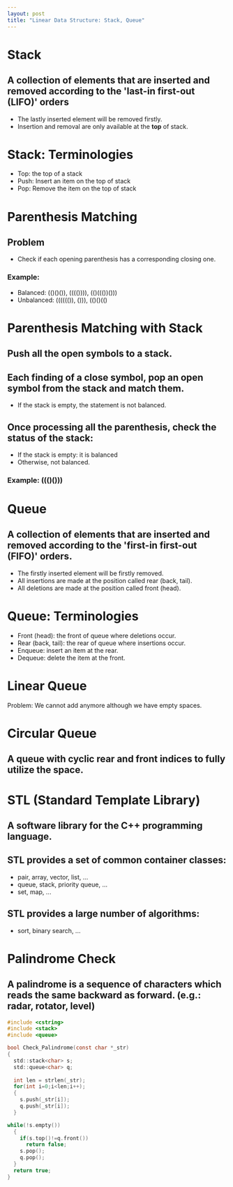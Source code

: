 ```yaml
---
layout: post
title: "Linear Data Structure: Stack, Queue"
---
```

# Stack
## A collection of elements that are inserted and removed according to the 'last-in first-out (LIFO)' orders
- The lastly inserted element will be removed firstly.
- Insertion and removal are only available at the **top** of stack.
# Stack: Terminologies
- Top: the top of a stack
- Push: Insert an item on the top of stack
- Pop: Remove the item on the top of stack
# Parenthesis Matching
## Problem
- Check if each opening parenthesis has a corresponding closing one. 
### Example:
- Balanced: (()()()), (((()))), (()((())()))
- Unbalanced: (((((()), ())), (()()(()
# Parenthesis Matching with Stack
## Push all the open symbols to a stack.
## Each finding of a close symbol, pop an open symbol from the stack and match them.
- If the stack is empty, the statement is not balanced.
## Once processing all the parenthesis, check the status of the stack: 
- If the stack is empty: it is balanced
- Otherwise, not balanced.
### Example: ((()()))

# Queue
## A collection of elements that are inserted and removed according to the 'first-in first-out (FIFO)' orders.
- The firstly inserted element will be firstly removed.
- All insertions are made at the position called rear (back, tail).
- All deletions are made at the position called front (head).
# Queue: Terminologies
- Front (head): the front of queue where deletions occur. 
- Rear (back, tail): the rear of queue where insertions occur. 
- Enqueue: insert an item at the rear.
- Dequeue: delete the item at the front.
# Linear Queue
Problem: We cannot add anymore although we have empty spaces.
# Circular Queue
## A queue with cyclic rear and front indices to fully utilize the space.
# STL (Standard Template Library)
## A software library for the C++ programming language.
## STL provides a set of common container classes:
- pair, array, vector, list, ...
- queue, stack, priority queue, ...
- set, map, ...
## STL provides a large number of algorithms:
- sort, binary search, ...
# Palindrome Check
## A palindrome is a sequence of characters which reads the same backward as forward. (e.g.: radar, rotator, level)
```c
#include <cstring>
#include <stack>
#include <queue>

bool Check_Palindrome(const char *_str)
{
  std::stack<char> s;
  std::queue<char> q;
  
  int len = strlen(_str);
  for(int i=0;i<len;i++);
  {
    s.push(_str[i]);
    q.push(_str[i]);
  }

while(!s.empty())
  {
    if(s.top()!=q.front())
      return false;
    s.pop();
    q.pop();
  }
  return true;
}
```
